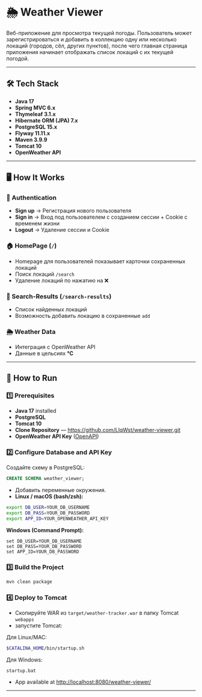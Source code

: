 # 🌦️ Weather Viewer

Веб-приложение для просмотра текущей погоды. Пользователь может зарегистрироваться и добавить в коллекцию одну или несколько локаций (городов, сёл, других пунктов), после чего главная страница приложения начинает отображать список локаций с их текущей погодой.

---

## 🛠️ Tech Stack

- **Java 17**
- **Spring MVC 6.x**
- **Thymeleaf 3.1.x**
- **Hibernate ORM (JPA) 7.x**
- **PostgreSQL 15.x**
- **Flyway 11.11.x**
- **Maven 3.9.9**
- **Tomcat 10**
- **OpenWeather API**

---

## 🖥️ How It Works

### 🔑 Authentication
- **Sign up** → Регистрация нового пользователя
- **Sign in** → Вход под пользователем с созданием сессии + Cookie с временем жизни
- **Logout** → Удаление сессии и Cookie

### 🏠 HomePage (`/`)
- Homepage для пользователей показывает карточки сохраненных локаций
- Поиск локаций `/search`
- Удаление локаций по нажатию на ❌

### 🔎 Search-Results (`/search-results`)
- Список найденных локаций
- Возможность добавить локацию в сохраненные `add`

### 🌦️ Weather Data
- Интеграция с OpenWeather API
- Данные в цельсиях **°C**

---

## 🧰 How to Run

### 1️⃣ **Prerequisites**
- **Java 17** installed
- **PostgreSQL**
- **Tomcat 10**
- **Clone Repository** — https://github.com/LlqWst/weather-viewer.git
- **OpenWeather API Key** ([OpenAPI](https://openweathermap.org/api))

### 2️⃣ **Configure Database and API Key**
Создайте схему в PostgreSQL:
```sql
CREATE SCHEMA weather_viewer;
```
- Добавить переменные окружения.
- 
  **Linux / macOS (bash/zsh):**
```bash
export DB_USER=YOUR_DB_USERNAME
export DB_PASS=YOUR_DB_PASSWORD
export APP_ID=YOUR_OPENWEATHER_API_KEY
```

**Windows (Command Prompt):**
```shell
set DB_USER=YOUR_DB_USERNAME
set DB_PASS=YOUR_DB_PASSWORD
set APP_ID=YOUR_DB_PASSWORD
```

### 3️⃣ **Build the Project**
```bash
mvn clean package
```

### 4️⃣ **Deploy to Tomcat**
- Cкопируйте WAR из `target/weather-tracker.war` в папку Tomcat `webapps`
- запустите Tomcat:

Для Linux/MAC:
```bash
$CATALINA_HOME/bin/startup.sh
```
Для Windows:
```shell
startup.bat
```
- App available at [http://localhost:8080/weather-viewer/](http://localhost:8080/weather-viewer/)

---